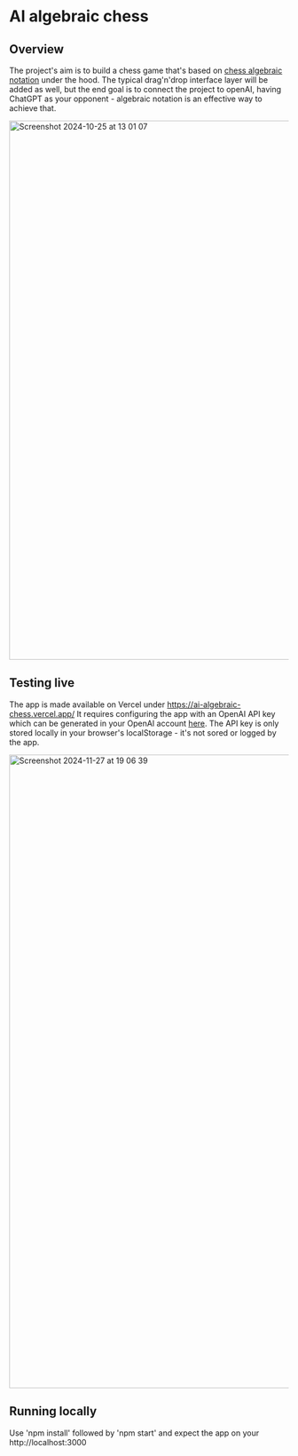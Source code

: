 # AI algebraic chess

## Overview

The project's aim is to build a chess game that's based on [chess algebraic notation](https://en.wikipedia.org/wiki/Algebraic_notation_(chess)) under the hood. The typical drag'n'drop interface layer will be added as well, but the end goal is to connect the project to openAI, having ChatGPT as your opponent - algebraic notation is an effective way to achieve that.

<img width="971" alt="Screenshot 2024-10-25 at 13 01 07" src="https://github.com/user-attachments/assets/7ea7eae5-470b-4293-aad0-48a076a095db">

## Testing live

The app is made available on Vercel under https://ai-algebraic-chess.vercel.app/
It requires configuring the app with an OpenAI API key which can be generated in your OpenAI account [here](https://platform.openai.com/api-keys). The API key is only stored locally in your browser's localStorage - it's not sored or logged by the app.

<img width="1141" alt="Screenshot 2024-11-27 at 19 06 39" src="https://github.com/user-attachments/assets/352db92a-40da-4611-b3e4-033c5613c1c3">

## Running locally

Use 'npm install' followed by 'npm start' and expect the app on your http://localhost:3000
